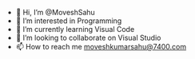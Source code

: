 - 👋 Hi, I’m @MoveshSahu
- 👀 I’m interested in Programming
- 🌱 I’m currently learning Visual Code
- 💞️ I’m looking to collaborate on Visual Studio
- 📫 How to reach me moveshkumarsahu@7400.com

<!---
MoveshSahu/MoveshSahu is a ✨ special ✨ repository because its `README.md` (this file) appears on your GitHub profile.
You can click the Preview link to take a look at your changes.
--->
